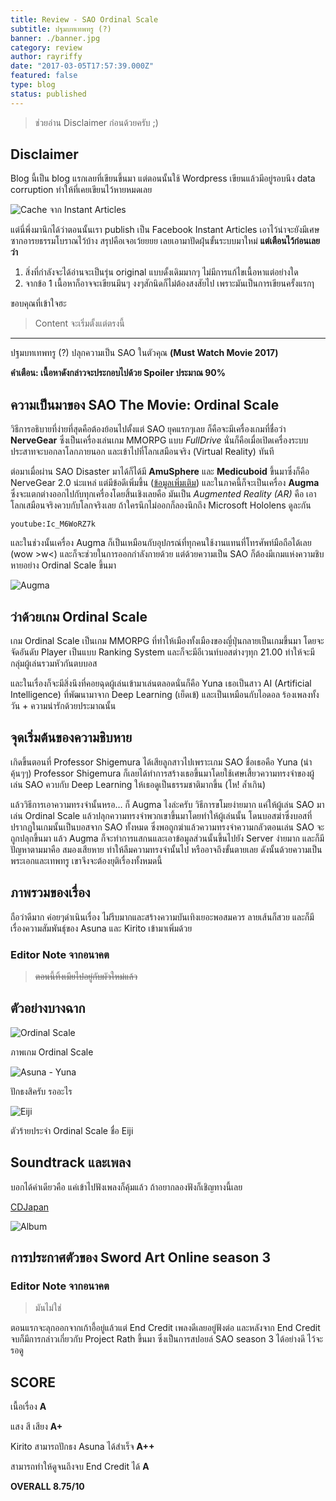 ```yaml
---
title: Review - SAO Ordinal Scale
subtitle: ปฐมบทเทพทรู (?)
banner: ./banner.jpg
category: review
author: rayriffy
date: "2017-03-05T17:57:39.000Z"
featured: false
type: blog
status: published
---
```


> ช่วยอ่าน Disclaimer ก่อนด้วยครับ ;)

## Disclaimer

Blog นี้เป็น blog แรกเลยที่เขียนขึ้นมา แต่ตอนนั้นใช้ Wordpress เขียนแล้วมีอยู่รอบนึง data corruption ทำให้ที่เคยเขียนไว้หายหมดเลย

![Cache จาก Instant Articles](./old_cache.jpg)

แต่นี่พึ่งมานึกได้ว่าตอนนั้นเรา publish เป็น Facebook Instant Articles เอาไว้น่าจะยังมีเศษซากอารยธรรมโบราณไว้บ้าง สรุปคือเจอเว้ยยยย เลยเอามาปัดฝุ่นขั้นระบบมาใหม่ **แต่เตือนไว้ก่อนเลยว่า**

1.  สิ่งที่กำลังจะได้อ่านจะเป็นรุ่น original แบบดั้งเดิมมากๆ ไม่มีการแก้ไขเนื้อหาแต่อย่างใด
2.  จากข้อ 1 เนื้อหาก็อาจจะเขียนมึนๆ งงๆสักนิดก็ไม่ต้องสงสัยไป เพราะมันเป็นการเขียนครั้งแรกๅ

ขอบคุณที่เข้าใจฮะ

> Content จะเริ่มตั้งแต่ตรงนี้

---

ปฐมบทเทพทรู (?) ปลุกความเป็น SAO ในตัวคุณ **(Must Watch Movie 2017)**

**คำเตือน: เนื้อหาดังกล่าวจะประกอบไปด้วย Spoiler ประมาณ 90%**

## ความเป็นมาของ SAO The Movie: Ordinal Scale

วิธีการอธิบายที่ง่ายที่สุดคือต้องย้อนไปตั้งแต่ SAO ยุคแรกๆเลย ก็คือจะมีเครื่องเกมที่ชื่อว่า **NerveGear** ซึ่งเป็นเครื่องเล่นเกม MMORPG แบบ *FullDrive* นั่นก็คือเมื่อเปิดเครื่องระบบประสาทจะบอกลาโลกภายนอก และเข้าไปที่โลกเสมือนจริง (Virtual Reality) ทันที 

ต่อมาเมื่อผ่าน SAO Disaster มาได้ก็ได้มี **AmuSphere** และ **Medicuboid** ขึ้นมาซึ่งก็คือ NerveGear 2.0 น่ะแหล่ แต่มีข้อดีเพิ่มขึ้น ([ข้อมูลเพิ่มเติม](http://swordartonline.wikia.com/wiki/FullDive)) และในภาคนี้ก็จะเป็นเครื่อง **Augma** ซึ่งจะแตกต่างออกไปกับทุกเครื่องโดยสิ้นเชิงเลยคือ มันเป็น *Augmented Reality (AR)* คือ เอาโลกเสมือนจริงควบกับโลกจริงเลย ถ้าใครนึกไม่ออกก็ลองนึกถึง Microsoft Hololens ดูละกัน

`youtube:Ic_M6WoRZ7k`

และในช่วงนั้นเครื่อง Augma ก็เป็นเหมือนกับอุปกรณ์ที่ทุกคนใช้งานแทนที่โทรศัพท์มือถือได้เลย (wow >w<) และก็จะช่วยในการออกกำลังกายด้วย แต่ด้วยความเป็น SAO ก็ต้องมีเกมแห่งความชิบหายอย่าง Ordinal Scale ขึ้นมา

![Augma](./Augma_Design.png)

## ว่าด้วยเกม Ordinal Scale

เกม Ordinal Scale เป็นเกม MMORPG ที่ทำให้เมืองทั้งเมืองของญี่ปุ่นกลายเป็นเกมขึ้นมา โดยจะจัดอันดับ Player เป็นแบบ Ranking System และก็จะมีอีเวนท์บอสต่างๆทุก 21.00 ทำให้จะมีกลุ่มผู้เล่นรวมหัวกันตบบอส

และในเรื่องก็จะมีสิ่งนึงที่คอยฉุดผู้เล่นเข้ามาเล่นตลอดนั่นก็คือ Yuna เธอเป็นสาว AI (Artificial Intelligence) ที่พัฒนามาจาก Deep Learning (เย็ดเข้) และเป็นเหมือนกับไอดอล ร้องเพลงทั้งวัน + ความน่ารักด้วยประมาณนั้น

## จุดเริ่มต้นของความชิบหาย

เกิดขึ้นตอนที่ Professor Shigemura ได้เสียลูกสาวไปเพราะเกม SAO ชื่อเธอคือ Yuna (น่า คุ้นๆๆ) Professor Shigemura ก็เลยได้ทำการสร้างเธอขึ้นมาโดยใช้เศษเสี้ยวความทรงจำของผู้เล่น SAO ควบกับ Deep Learning ให้เธอดูเป็นธรรมชาติมากขึ้น (โห! ล้ำเกิน)

แล้ววิธีการเอาความทรงจำนั้นหรอ… ก็ Augma ไงล่ะครับ วิธีการขโมยง่ายมาก แค่ให้ผู้เล่น SAO มาเล่น Ordinal Scale แล้วปลุกความทรงจำพวกเขาขึ้นมาโดยทำให้ผู้เล่นนั้น โดนบอสฆ่าซึ่งบอสที่ปรากฏในเกมนั้นเป็นบอสจาก SAO ทั้งหมด ซึ่งพอถูกฆ่าแล้วความทรงจำความกลัวตอนเล่น SAO จะถูกปลุกขึ้นมา แล้ว Augma ก็จะทำการแสกนและเอาข้อมูลส่วนนั้นขึ้นไปยัง Server ง่ายมาก และก็มีปัญหาตามมาคือ สมองเสียหาย ทำให้ลืมความทรงจำนั้นไป หรืออาจถึงขั้นตายเลย ดังนั้นด้วยความเป็นพระเอกและเทพทรู เขาจึงจะต้องยุติเรื่องทั้งหมดนี้

## ภาพรวมของเรื่อง

ถือว่าดีมาก ค่อยๆดำเนินเรื่อง ไม่รีบมากและสร้างความบันเทิงเยอะพอสมควร ลายเส้นก็สวย และก็มีเรื่องความสัมพันธุ์ของ Asuna และ Kirito เข้ามาเพิ่มด้วย

### Editor Note จากอนาคต

> ~~ตอนนี้ทิ้งเมียไปอยู่กับผัวใหม่แล้ว~~

## ตัวอย่างบางฉาก

![Ordinal Scale](./OrdinalSC.png)

ภาพเกม Ordinal Scale

![Asuna - Yuna](./OrdinalAsunaYuna.jpg)

ปักธงสิครับ รออะไร

![Eiji](./OrdinalEiji.jpg)

ตัวร้ายประจำ Ordinal Scale ชื่อ Eiji

## Soundtrack และเพลง

บอกได้คำเดียวคือ แค่เข้าไปฟังเพลงก็คุ้มแล้ว ถ้าอยากลองฟังก็เชิญทางนี้เลย

[CDJapan](http://www.cdjapan.co.jp/product/SVWC-70255)

![Album](./OrdinalOSTAl.jpg)

## การประกาศตัวของ Sword Art Online season 3

### Editor Note จากอนาคต

> มันไม่ใช่

ตอนแรกจะลุกออกจากเก้าอี้อยู่แล้วแต่ End Credit เพลงดีเลยอยู่ฟังต่อ และหลังจาก  End Credit จบก็มีการกล่าวเกี่ยวกับ Project Rath ขึ้นมา ซึ่งเป็นการสปอยล์ SAO season 3 ได้อย่างดี ไว้จะรอดู

## SCORE

เนื้อเรื่อง **A**

แสง สี เสียง **A+**

Kirito สามารถปักธง Asuna ได้สำเร็จ **A++**

สามารถทำให้ดูจนถึงจบ End Credit ได้ **A**

**OVERALL 8.75/10**
